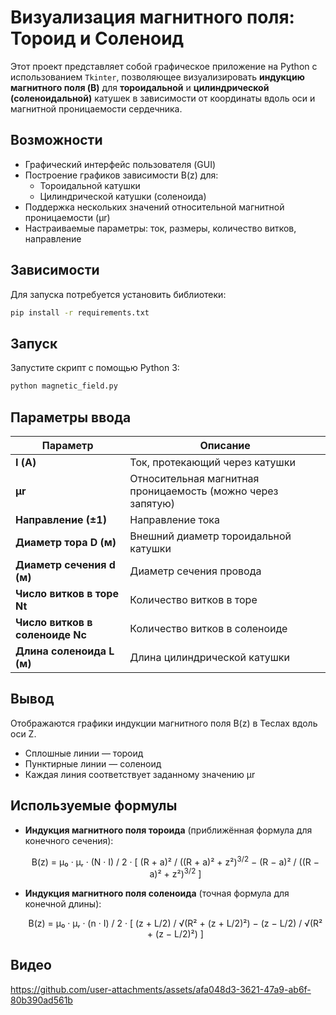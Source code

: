 # Визуализация магнитного поля: Тороид и Соленоид

Этот проект представляет собой графическое приложение на Python с использованием `Tkinter`, позволяющее визуализировать **индукцию магнитного поля (B)** для **тороидальной** и **цилиндрической (соленоидальной)** катушек в зависимости от координаты вдоль оси и магнитной проницаемости сердечника.

## Возможности

- Графический интерфейс пользователя (GUI)
- Построение графиков зависимости B(z) для:
  - Тороидальной катушки
  - Цилиндрической катушки (соленоида)
- Поддержка нескольких значений относительной магнитной проницаемости (μr)
- Настраиваемые параметры: ток, размеры, количество витков, направление

## Зависимости

Для запуска потребуется установить библиотеки:

```bash
pip install -r requirements.txt
```

## Запуск

Запустите скрипт с помощью Python 3:

```bash
python magnetic_field.py
```

## Параметры ввода

| Параметр                     | Описание                                                   |
|-----------------------------|-------------------------------------------------------------|
| **I (А)**                   | Ток, протекающий через катушки                             |
| **μr**                      | Относительная магнитная проницаемость (можно через запятую)|
| **Направление (±1)**        | Направление тока                                           |
| **Диаметр тора D (м)**      | Внешний диаметр тороидальной катушки                      |
| **Диаметр сечения d (м)**   | Диаметр сечения провода                                    |
| **Число витков в торе Nt**  | Количество витков в торе                                  |
| **Число витков в соленоиде Nc** | Количество витков в соленоиде                         |
| **Длина соленоида L (м)**   | Длина цилиндрической катушки                              |

## Вывод

Отображаются графики индукции магнитного поля B(z) в Теслах вдоль оси Z.

- Сплошные линии — тороид
- Пунктирные линии — соленоид
- Каждая линия соответствует заданному значению μr

## Используемые формулы

- **Индукция магнитного поля тороида** (приближённая формула для конечного сечения):

  <p align="center">
    B(z) = μ₀ · μᵣ · (N · I) / 2 · [ (R + a)² / ((R + a)² + z²)<sup>3/2</sup> − (R − a)² / ((R − a)² + z²)<sup>3/2</sup> ]
  </p>

- **Индукция магнитного поля соленоида** (точная формула для конечной длины):

  <p align="center">
    B(z) = μ₀ · μᵣ · (n · I) / 2 · [ (z + L/2) / √(R² + (z + L/2)²) − (z − L/2) / √(R² + (z − L/2)²) ]
  </p>

## Видео
https://github.com/user-attachments/assets/afa048d3-3621-47a9-ab6f-80b390ad561b




